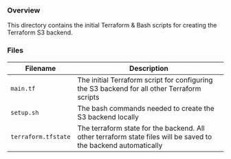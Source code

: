 ### Overview

This directory contains the initial Terraform & Bash scripts for creating the Terraform S3 backend.

### Files

| Filename            | Description                                                                                                      |
|---------------------|------------------------------------------------------------------------------------------------------------------|
| `main.tf`           | The initial Terraform script for configuring the S3 backend for all other Terraform scripts                      |
| `setup.sh`          | The bash commands needed to create the S3 backend locally                                                        |
| `terraform.tfstate` | The terraform state for the backend.  All other terraform state files will be saved to the backend automatically |